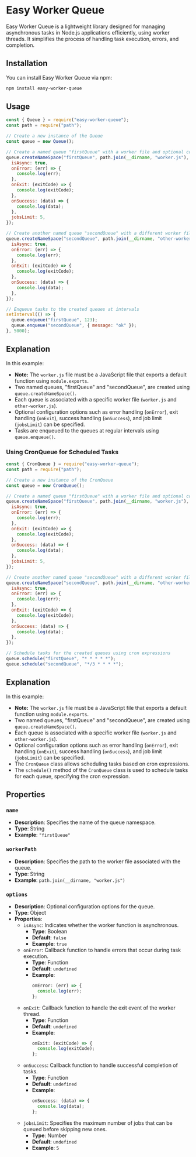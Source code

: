 # Easy Worker Queue

Easy Worker Queue is a lightweight library designed for managing asynchronous tasks in Node.js applications efficiently, using worker threads. It simplifies the process of handling task execution, errors, and completion.

## Installation

You can install Easy Worker Queue via npm:

```bash
npm install easy-worker-queue
```

## Usage

```javascript
const { Queue } = require("easy-worker-queue");
const path = require("path");

// Create a new instance of the Queue
const queue = new Queue();

// Create a named queue "firstQueue" with a worker file and optional configurations
queue.createNameSpace("firstQueue", path.join(__dirname, "worker.js"), {
  isAsync: true,
  onError: (err) => {
    console.log(err);
  },
  onExit: (exitCode) => {
    console.log(exitCode);
  },
  onSuccess: (data) => {
    console.log(data);
  },
  jobsLimit: 5,
});

// Create another named queue "secondQueue" with a different worker file
queue.createNameSpace("secondQueue", path.join(__dirname, "other-worker.js"), {
  isAsync: true,
  onError: (err) => {
    console.log(err);
  },
  onExit: (exitCode) => {
    console.log(exitCode);
  },
  onSuccess: (data) => {
    console.log(data);
  },
});

// Enqueue tasks to the created queues at intervals
setInterval(() => {
  queue.enqueue("firstQueue", 123);
  queue.enqueue("secondQueue", { message: "ok" });
}, 5000);
```

## Explanation

In this example:

- **Note:** The `worker.js` file must be a JavaScript file that exports a default function using `module.exports`.
- Two named queues, "firstQueue" and "secondQueue", are created using `queue.createNameSpace()`.
- Each queue is associated with a specific worker file (`worker.js` and `other-worker.js`).
- Optional configuration options such as error handling (`onError`), exit handling (`onExit`), success handling (`onSuccess`), and job limit (`jobsLimit`) can be specified.
- Tasks are enqueued to the queues at regular intervals using `queue.enqueue()`.

### Using CronQueue for Scheduled Tasks

```javascript
const { CronQueue } = require("easy-worker-queue");
const path = require("path");

// Create a new instance of the CronQueue
const queue = new CronQueue();

// Create a named queue "firstQueue" with a worker file and optional configurations
queue.createNameSpace("firstQueue", path.join(__dirname, "worker.js"), {
  isAsync: true,
  onError: (err) => {
    console.log(err);
  },
  onExit: (exitCode) => {
    console.log(exitCode);
  },
  onSuccess: (data) => {
    console.log(data);
  },
  jobsLimit: 5,
});

// Create another named queue "secondQueue" with a different worker file
queue.createNameSpace("secondQueue", path.join(__dirname, "other-worker.js"), {
  isAsync: true,
  onError: (err) => {
    console.log(err);
  },
  onExit: (exitCode) => {
    console.log(exitCode);
  },
  onSuccess: (data) => {
    console.log(data);
  },
});

// Schedule tasks for the created queues using cron expressions
queue.schedule("firstQueue", "* * * * *");
queue.schedule("secondQueue", "*/3 * * * *");
```

## Explanation

In this example:

- **Note:** The `worker.js` file must be a JavaScript file that exports a default function using `module.exports`.
- Two named queues, "firstQueue" and "secondQueue", are created using `queue.createNameSpace()`.
- Each queue is associated with a specific worker file (`worker.js` and `other-worker.js`).
- Optional configuration options such as error handling (`onError`), exit handling (`onExit`), success handling (`onSuccess`), and job limit (`jobsLimit`) can be specified.
- The `CronQueue` class allows scheduling tasks based on cron expressions.
- The `schedule()` method of the `CronQueue` class is used to schedule tasks for each queue, specifying the cron expression.

## Properties

### `name`

- **Description**: Specifies the name of the queue namespace.
- **Type**: String
- **Example**: `"firstQueue"`

### `workerPath`

- **Description**: Specifies the path to the worker file associated with the queue.
- **Type**: String
- **Example**: `path.join(__dirname, "worker.js")`

### `options`

- **Description**: Optional configuration options for the queue.
- **Type**: Object
- **Properties**:
  - `isAsync`: Indicates whether the worker function is asynchronous.
    - **Type**: Boolean
    - **Default**: `false`
    - **Example**: `true`
  - `onError`: Callback function to handle errors that occur during task execution.
    - **Type**: Function
    - **Default**: `undefined`
    - **Example**:
      ```javascript
      onError: (err) => {
        console.log(err);
      };
      ```
  - `onExit`: Callback function to handle the exit event of the worker thread.
    - **Type**: Function
    - **Default**: `undefined`
    - **Example**:
      ```javascript
      onExit: (exitCode) => {
        console.log(exitCode);
      };
      ```
  - `onSuccess`: Callback function to handle successful completion of tasks.
    - **Type**: Function
    - **Default**: `undefined`
    - **Example**:
      ```javascript
      onSuccess: (data) => {
        console.log(data);
      };
      ```
  - `jobsLimit`: Specifies the maximum number of jobs that can be queued before skipping new ones.
    - **Type**: Number
    - **Default**: `undefined`
    - **Example**: `5`
